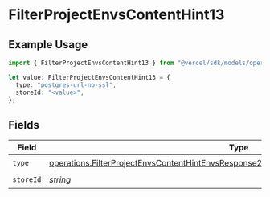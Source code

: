 # FilterProjectEnvsContentHint13

## Example Usage

```typescript
import { FilterProjectEnvsContentHint13 } from "@vercel/sdk/models/operations";

let value: FilterProjectEnvsContentHint13 = {
  type: "postgres-url-no-ssl",
  storeId: "<value>",
};
```

## Fields

| Field                                                                                                                                                                                                | Type                                                                                                                                                                                                 | Required                                                                                                                                                                                             | Description                                                                                                                                                                                          |
| ---------------------------------------------------------------------------------------------------------------------------------------------------------------------------------------------------- | ---------------------------------------------------------------------------------------------------------------------------------------------------------------------------------------------------- | ---------------------------------------------------------------------------------------------------------------------------------------------------------------------------------------------------- | ---------------------------------------------------------------------------------------------------------------------------------------------------------------------------------------------------- |
| `type`                                                                                                                                                                                               | [operations.FilterProjectEnvsContentHintEnvsResponse200ApplicationJSONResponseBody113Type](../../models/operations/filterprojectenvscontenthintenvsresponse200applicationjsonresponsebody113type.md) | :heavy_check_mark:                                                                                                                                                                                   | N/A                                                                                                                                                                                                  |
| `storeId`                                                                                                                                                                                            | *string*                                                                                                                                                                                             | :heavy_check_mark:                                                                                                                                                                                   | N/A                                                                                                                                                                                                  |